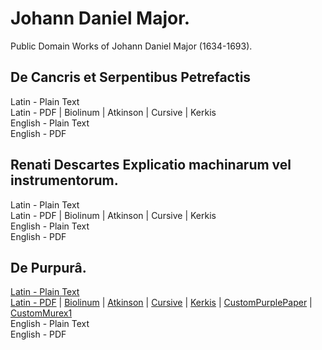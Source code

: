# Johann Daniel Major.

Public Domain Works of Johann Daniel Major (1634-1693).

## De Cancris et Serpentibus Petrefactis

Latin - Plain Text  
Latin - PDF | Biolinum | Atkinson | Cursive | Kerkis  
English - Plain Text  
English - PDF  

## Renati Descartes Explicatio machinarum vel instrumentorum.

Latin - Plain Text  
Latin - PDF | Biolinum | Atkinson | Cursive | Kerkis  
English - Plain Text  
English - PDF  

## De Purpurâ.

[Latin - Plain Text](https://github.com/solaranamnesis/fabio-colonna/blob/main/de-purpura/full-text-latin.md)  
[Latin - PDF](https://cdn.solaranamnesis.com/FabioColonna/purpura/colonna_purpura_1675_latin.pdf) | [Biolinum](https://cdn.solaranamnesis.com/FabioColonna/purpura/colonna_purpura_1675_latin_biolinum.pdf) | [Atkinson](https://cdn.solaranamnesis.com/FabioColonna/purpura/colonna_purpura_1675_latin_atkinson.pdf) | [Cursive](https://cdn.solaranamnesis.com/FabioColonna/purpura/colonna_purpura_1675_latin_frcursive.pdf) | [Kerkis](https://cdn.solaranamnesis.com/FabioColonna/purpura/colonna_purpura_1675_latin_kerkis.pdf) | [CustomPurplePaper](https://cdn.solaranamnesis.com/FabioColonna/purpura/colonna_purpura_1675_latin_geopaperpurple01.pdf) | [CustomMurex1](https://cdn.solaranamnesis.com/FabioColonna/purpura/colonna_purpura_1675_latin_murex.pdf)  
English - Plain Text  
English - PDF  
